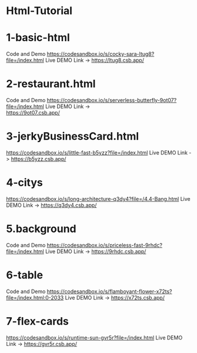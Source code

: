 # Html-Tutorial

# 1-basic-html 
Code and Demo 
https://codesandbox.io/s/cocky-sara-ltug8?file=/index.html 
Live DEMO Link ->
https://ltug8.csb.app/

# 2-restaurant.html  
Code and Demo
https://codesandbox.io/s/serverless-butterfly-9ot07?file=/index.html 
Live DEMO Link ->  
https://9ot07.csb.app/

# 3-jerkyBusinessCard.html
https://codesandbox.io/s/little-fast-b5yzz?file=/index.html
Live DEMO Link ->
https://b5yzz.csb.app/

# 4-citys
https://codesandbox.io/s/long-architecture-q3dy4?file=/4.4-Bang.html
Live DEMO Link ->
https://q3dy4.csb.app/

# 5.background
Code and Demo
https://codesandbox.io/s/priceless-fast-9rhdc?file=/index.html
Live DEMO Link ->
https://9rhdc.csb.app/

# 6-table
Code and Demo
https://codesandbox.io/s/flamboyant-flower-x72ts?file=/index.html:0-2033
Live DEMO Link ->
https://x72ts.csb.app/

# 7-flex-cards
https://codesandbox.io/s/runtime-sun-gvr5r?file=/index.html
Live DEMO Link ->
https://gvr5r.csb.app/
